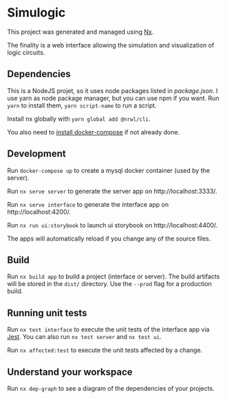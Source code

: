# Simulogic

This project was generated and managed using [Nx](https://nx.dev).

The finality is a web interface allowing the simulation and visualization of logic circuits.

## Dependencies

This is a NodeJS projet, so it uses node packages listed in *package.json*. I use yarn as node package manager, but you can use npm if you want.
Run `yarn` to install them, `yarn script-name` to run a script.

Install nx globally with `yarn global add @nrwl/cli`.

You also need to [install docker-compose](https://docs.docker.com/compose/install/) if not already done.

## Development

Run `docker-compose up` to create a mysql docker container (used by the server).

Run `nx serve server` to generate the server app on http://localhost:3333/.

Run `nx serve interface` to generate the interface app on http://localhost:4200/.

Run `nx run ui:storybook` to launch ui storybook on http://localhost:4400/.

The apps will automatically reload if you change any of the source files.

## Build

Run `nx build app` to build a project (interface or server). The build artifacts will be stored in the `dist/` directory. Use the `--prod` flag for a production build.

## Running unit tests

Run `nx test interface` to execute the unit tests of the interface app via [Jest](https://jestjs.io). You can also run `nx test server` and `nx test ui`.

Run `nx affected:test` to execute the unit tests affected by a change.

## Understand your workspace

Run `nx dep-graph` to see a diagram of the dependencies of your projects.
